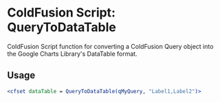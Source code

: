# ColdFusion Script: QueryToDataTable
ColdFusion Script function for converting a ColdFusion Query object into the Google Charts Library's DataTable format.

## Usage
```cfm
<cfset dataTable = QueryToDataTable(qMyQuery, "Label1,Label2")>
```
